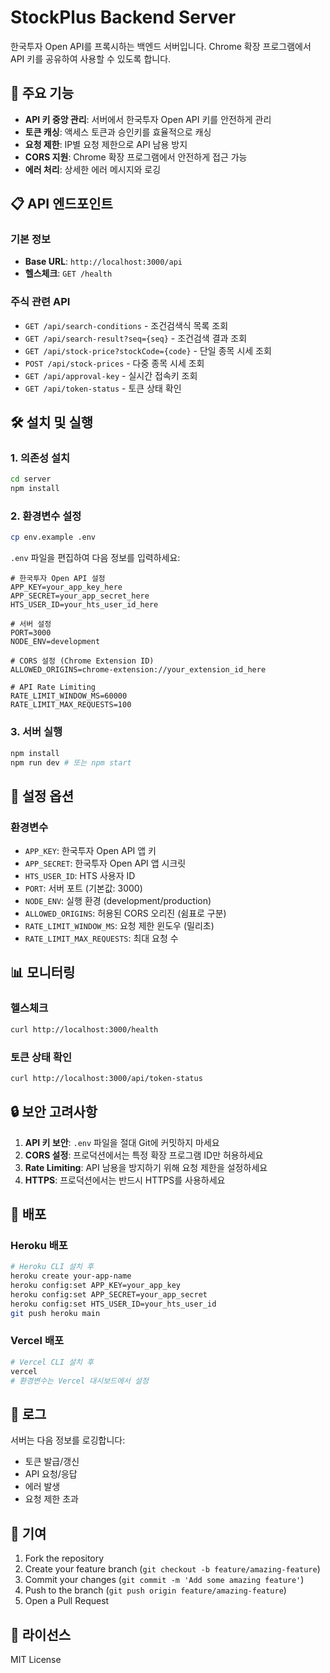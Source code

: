 # StockPlus Backend Server

한국투자 Open API를 프록시하는 백엔드 서버입니다. Chrome 확장 프로그램에서 API 키를 공유하여 사용할 수 있도록 합니다.

## 🚀 주요 기능

- **API 키 중앙 관리**: 서버에서 한국투자 Open API 키를 안전하게 관리
- **토큰 캐싱**: 액세스 토큰과 승인키를 효율적으로 캐싱
- **요청 제한**: IP별 요청 제한으로 API 남용 방지
- **CORS 지원**: Chrome 확장 프로그램에서 안전하게 접근 가능
- **에러 처리**: 상세한 에러 메시지와 로깅

## 📋 API 엔드포인트

### 기본 정보

- **Base URL**: `http://localhost:3000/api`
- **헬스체크**: `GET /health`

### 주식 관련 API

- `GET /api/search-conditions` - 조건검색식 목록 조회
- `GET /api/search-result?seq={seq}` - 조건검색 결과 조회
- `GET /api/stock-price?stockCode={code}` - 단일 종목 시세 조회
- `POST /api/stock-prices` - 다중 종목 시세 조회
- `GET /api/approval-key` - 실시간 접속키 조회
- `GET /api/token-status` - 토큰 상태 확인

## 🛠️ 설치 및 실행

### 1. 의존성 설치

```bash
cd server
npm install
```

### 2. 환경변수 설정

```bash
cp env.example .env
```

`.env` 파일을 편집하여 다음 정보를 입력하세요:

```env
# 한국투자 Open API 설정
APP_KEY=your_app_key_here
APP_SECRET=your_app_secret_here
HTS_USER_ID=your_hts_user_id_here

# 서버 설정
PORT=3000
NODE_ENV=development

# CORS 설정 (Chrome Extension ID)
ALLOWED_ORIGINS=chrome-extension://your_extension_id_here

# API Rate Limiting
RATE_LIMIT_WINDOW_MS=60000
RATE_LIMIT_MAX_REQUESTS=100
```

### 3. 서버 실행

```bash
npm install
npm run dev # 또는 npm start
```

## 🔧 설정 옵션

### 환경변수

- `APP_KEY`: 한국투자 Open API 앱 키
- `APP_SECRET`: 한국투자 Open API 앱 시크릿
- `HTS_USER_ID`: HTS 사용자 ID
- `PORT`: 서버 포트 (기본값: 3000)
- `NODE_ENV`: 실행 환경 (development/production)
- `ALLOWED_ORIGINS`: 허용된 CORS 오리진 (쉼표로 구분)
- `RATE_LIMIT_WINDOW_MS`: 요청 제한 윈도우 (밀리초)
- `RATE_LIMIT_MAX_REQUESTS`: 최대 요청 수

## 📊 모니터링

### 헬스체크

```bash
curl http://localhost:3000/health
```

### 토큰 상태 확인

```bash
curl http://localhost:3000/api/token-status
```

## 🔒 보안 고려사항

1. **API 키 보안**: `.env` 파일을 절대 Git에 커밋하지 마세요
2. **CORS 설정**: 프로덕션에서는 특정 확장 프로그램 ID만 허용하세요
3. **Rate Limiting**: API 남용을 방지하기 위해 요청 제한을 설정하세요
4. **HTTPS**: 프로덕션에서는 반드시 HTTPS를 사용하세요

## 🚀 배포

### Heroku 배포

```bash
# Heroku CLI 설치 후
heroku create your-app-name
heroku config:set APP_KEY=your_app_key
heroku config:set APP_SECRET=your_app_secret
heroku config:set HTS_USER_ID=your_hts_user_id
git push heroku main
```

### Vercel 배포

```bash
# Vercel CLI 설치 후
vercel
# 환경변수는 Vercel 대시보드에서 설정
```

## 📝 로그

서버는 다음 정보를 로깅합니다:

- 토큰 발급/갱신
- API 요청/응답
- 에러 발생
- 요청 제한 초과

## 🤝 기여

1. Fork the repository
2. Create your feature branch (`git checkout -b feature/amazing-feature`)
3. Commit your changes (`git commit -m 'Add some amazing feature'`)
4. Push to the branch (`git push origin feature/amazing-feature`)
5. Open a Pull Request

## 📄 라이선스

MIT License

